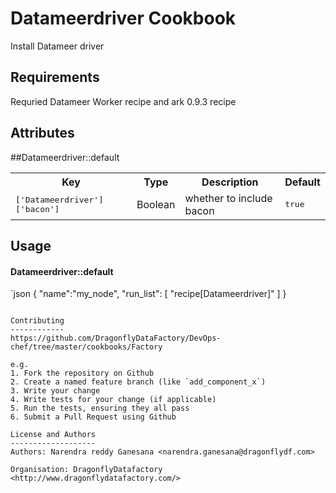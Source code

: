 Datameerdriver Cookbook
=======================
Install Datameer driver 

Requirements
------------
Requried Datameer Worker recipe and ark 0.9.3 recipe

Attributes
----------

##Datameerdriver::default
<table>
  <tr>
    <th>Key</th>
    <th>Type</th>
    <th>Description</th>
    <th>Default</th>
  </tr>
  <tr>
    <td><tt>['Datameerdriver']['bacon']</tt></td>
    <td>Boolean</td>
    <td>whether to include bacon</td>
    <td><tt>true</tt></td>
  </tr>
</table>

Usage
-----
#### Datameerdriver::default

`json
{
  "name":"my_node",
  "run_list": [
    "recipe[Datameerdriver]"
  ]
}
```

Contributing
------------
https://github.com/DragonflyDataFactory/DevOps-chef/tree/master/cookbooks/Factory

e.g.
1. Fork the repository on Github
2. Create a named feature branch (like `add_component_x`)
3. Write your change
4. Write tests for your change (if applicable)
5. Run the tests, ensuring they all pass
6. Submit a Pull Request using Github

License and Authors
-------------------
Authors: Narendra reddy Ganesana <narendra.ganesana@dragonflydf.com>

Organisation: DragonflyDatafactory <http://www.dragonflydatafactory.com/>

